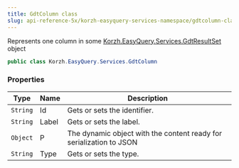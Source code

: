 ```yaml
---
title: GdtColumn class
slug: api-reference-5x/korzh-easyquery-services-namespace/gdtcolumn-class
---
```



Represents one column in some [Korzh.EasyQuery.Services.GdtResultSet](/api-reference-5x/korzh-easyquery-services-namespace/gdtresultset-class) object
```csharp
public class Korzh.EasyQuery.Services.GdtColumn

```

### Properties

| Type | Name | Description | 
| --- | --- | --- | 
| `String` | Id | Gets or sets the identifier. | 
| `String` | Label | Gets or sets the label. | 
| `Object` | P | The dynamic object with the content ready for serialization to JSON | 
| `String` | Type | Gets or sets the type. |